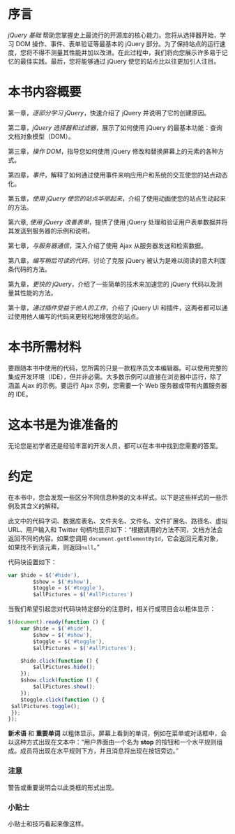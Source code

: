 # 序言

*jQuery 基础* 帮助您掌握史上最流行的开源库的核心能力。您将从选择器开始，学习 DOM 操作、事件、表单验证等最基本的 jQuery 部分。为了保持站点的运行速度，您将不得不测量其性能并加以改进。在此过程中，我们将向您展示许多易于记忆的最佳实践。最后，您将能够通过 jQuery 使您的站点比以往更加引人注目。

# 本书内容概要

第一章，*逐部分学习 jQuery*，快速介绍了 jQuery 并说明了它的创建原因。

第二章，*jQuery 选择器和过滤器*，展示了如何使用 jQuery 的最基本功能：查询文档对象模型（DOM）。

第三章，*操作 DOM*，指导您如何使用 jQuery 修改和替换屏幕上的元素的各种方式。

第四章，*事件*，解释了如何通过使用事件来响应用户和系统的交互使您的站点动态化。

第五章，*使用 jQuery 使您的站点华丽起来*，介绍了使用动画使您的站点生动起来的方法。

第六章, *使用 jQuery 改善表单*，提供了使用 jQuery 处理和验证用户表单数据并将其发送到服务器的示例和说明。

第七章，*与服务器通信*，深入介绍了使用 Ajax 从服务器发送和检索数据。

第八章，*编写稍后可读的代码*，讨论了克服 jQuery 被认为是难以阅读的意大利面条代码的方法。

第九章，*更快的 jQuery*，介绍了一些简单的技术来加速您的 jQuery 代码以及测量其性能的方法。

第十章，*通过插件受益于他人的工作*，介绍了 jQuery UI 和插件，这两者都可以通过使用他人编写的代码来更轻松地增强您的站点。

# 本书所需材料

要跟随本书中使用的代码，您所需的只是一款程序员文本编辑器。可以使用完整的集成开发环境（IDE），但并非必需。大多数示例可以直接在浏览器中运行，除了涵盖 Ajax 的示例。要运行 Ajax 示例，您需要一个 Web 服务器或带有内置服务器的 IDE。

# 这本书是为谁准备的

无论您是初学者还是经验丰富的开发人员，都可以在本书中找到您需要的答案。

# 约定

在本书中，您会发现一些区分不同信息种类的文本样式。以下是这些样式的一些示例及其含义的解释。

此文中的代码字词、数据库表名、文件夹名、文件名、文件扩展名、路径名、虚拟 URL、用户输入和 Twitter 句柄均显示如下：“根据调用的方法不同，文档方法会返回不同的内容。如果您调用 `document.getElementById`，它会返回元素对象，如果找不到该元素，则返回`null`。”

代码块设置如下：

```js
var $hide = $('#hide'),
        $show = $('#show'),
        $toggle = $('#toggle'),
        $allPictures = $('#allPictures')
```

当我们希望引起您对代码块特定部分的注意时，相关行或项目会以粗体显示：

```js
$(document).ready(function () {
    var $hide = $('#hide'),
        $show = $('#show'),
        $toggle = $('#toggle'),
        $allPictures = $('#allPictures');

    $hide.click(function () {
        $allPictures.hide();
    });
    $show.click(function () {
        $allPictures.show();
    });
    $toggle.click(function () {
 $allPictures.toggle();
 });
});
```

**新术语** 和 **重要单词** 以粗体显示。屏幕上看到的单词，例如在菜单或对话框中，会以这种方式出现在文本中：“用户界面由一个名为 **stop** 的按钮和一个水平规则组成。成员将出现在水平规则下方，并且消息将出现在按钮旁边。”

### 注意

警告或重要说明会以此类框的形式出现。

### 小贴士

小贴士和技巧看起来像这样。
